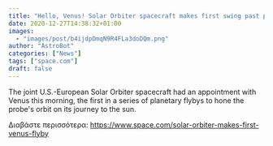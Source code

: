 ```yaml
---
title: "Hello, Venus! Solar Orbiter spacecraft makes first swing past planet"
date: 2020-12-27T14:38:32+01:00
images:
  - "images/post/b4ijdpDmqN9R4FLa3doDQm.png"
author: "AstroBot"
categories: ["News"]
tags: ["space.com"]
draft: false
---
```


The joint U.S.-European Solar Orbiter spacecraft had an appointment with Venus this morning, the first in a series of planetary flybys to hone the probe's orbit on its journey to the sun. 

Διαβάστε περισσότερα: https://www.space.com/solar-orbiter-makes-first-venus-flyby
